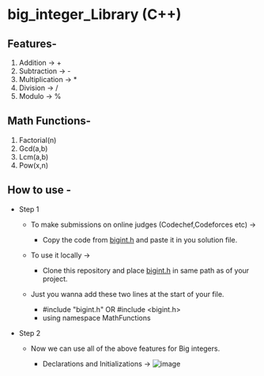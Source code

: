 # big_integer_Library (C++)

## Features-

 1) Addition -> +
 2) Subtraction -> -
 3) Multiplication -> *
 4) Division -> /
 5) Modulo -> %


## Math Functions-
 
 1) Factorial(n)
 2) Gcd(a,b)
 3) Lcm(a,b)
 4) Pow(x,n)
 
 
## How to use -

* Step 1
    * To make submissions on online judges (Codechef,Codeforces etc) ->
    
      * Copy the code from [bigint.h](https://github.com/AryanBansal21/big_integer_Library/blob/main/bigint.h) and paste it in you solution file.
      
    * To use it locally ->
    
      * Clone this repository and place [bigint.h](https://github.com/AryanBansal21/big_integer_Library/blob/main/bigint.h) in same path as of your project.
     
     * Just you wanna add these two lines at the start of your file.
     
       * #include "bigint.h" OR #include <bigint.h>
       * using namespace MathFunctions
    
* Step 2

  * Now we can use all of the above features for Big integers.
  
    * Declarations and Initializations ->
    ![image](https://user-images.githubusercontent.com/79042363/176439221-cb34c022-149e-46bf-8504-79ce272d772d.png)

     
     
    
    
      


